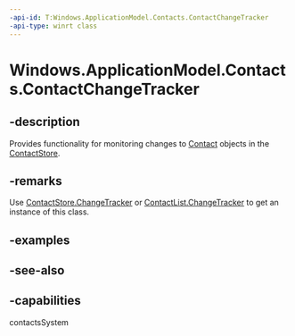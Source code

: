 ```yaml
---
-api-id: T:Windows.ApplicationModel.Contacts.ContactChangeTracker
-api-type: winrt class
---
```


<!-- Class syntax.
public class ContactChangeTracker : Windows.ApplicationModel.Contacts.IContactChangeTracker
-->

# Windows.ApplicationModel.Contacts.ContactChangeTracker

## -description
Provides functionality for monitoring changes to [Contact](contact.md) objects in the [ContactStore](contactstore.md).

## -remarks
Use [ContactStore.ChangeTracker](contactstore_changetracker.md) or [ContactList.ChangeTracker](contactlist_changetracker.md) to get an instance of this class.

## -examples

## -see-also

## -capabilities
contactsSystem
